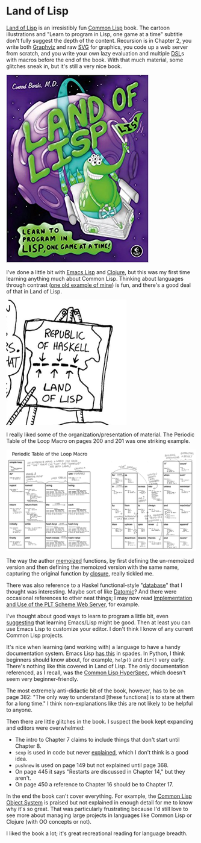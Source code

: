 # Land of Lisp

[Land of Lisp](http://landoflisp.com/) is an irresistibly fun [Common Lisp](https://common-lisp.net/) book. The cartoon illustrations and "Learn to program in Lisp, one game at a time" subtitle don't fully suggest the depth of the content. Recursion is in Chapter 2, you write both [Graphviz](https://www.graphviz.org/) and raw [SVG](https://en.wikipedia.org/wiki/Scalable_Vector_Graphics) for graphics, you code up a web server from scratch, and you write your own lazy evaluation and multiple [DSL](https://en.wikipedia.org/wiki/Domain-specific_language)s with macros before the end of the book. With that much material, some glitches sneak in, but it's still a very nice book.

![Land of Lisp cover](land_of_lisp-cover.jpg)

I've done a little bit with [Emacs Lisp](https://en.wikipedia.org/wiki/Emacs_Lisp) and [Clojure](https://clojure.org/), but this was my first time learning anything much about Common Lisp. Thinking about languages through contrast ([one old example of mine](https://planspace.org/20141129-ruby_symbols_are_not_lisp_symbols/)) is fun, and there's a good deal of that in Land of Lisp.

![Haskell/Lisp map](map.png)

I really liked some of the organization/presentation of material. The Periodic Table of the Loop Macro on pages 200 and 201 was one striking example.

![Periodic Table of the Loop Macro](loop_table.png)

The way the author [memoized](https://en.wikipedia.org/wiki/Memoization) functions, by first defining the un-memoized version and then defining the memoized version with the same name, capturing the original function by [closure](https://en.wikipedia.org/wiki/Closure_(computer_programming)), really tickled me.

There was also reference to a Haskel functional-style "[database](http://happs.org/)" that I thought was interesting. Maybe sort of like [Datomic](https://www.datomic.com/)? And there were occasional references to other neat things; I may now read [Implementation and Use of the PLT Scheme Web Server](https://cs.brown.edu/~sk/Publications/Papers/Published/khmgpf-impl-use-plt-web-server-journal/), for example.

I've thought about good ways to learn to program a little bit, even [suggesting](https://planspace.org/20150101-learn_to_code_with_emacs/) that learning Emacs/Lisp might be good. Then at least you can use Emacs Lisp to customize your editor. I don't think I know of any current Common Lisp projects.

It's nice when learning (and working with) a language to have a handy documentation system. Emacs Lisp [has this](https://planspace.org/20141230-use_info_in_emacs/) in spades. In Python, I think beginners should know about, for example, `help()` and `dir()` very early. There's nothing like this covered in Land of Lisp. The only documentation referenced, as I recall, was the [Common Lisp HyperSpec](http://www.lispworks.com/documentation/HyperSpec/Front/), which doesn't seem very beginner-friendly.

The most extremely anti-didactic bit of the book, however, has to be on page 382: "The only way to understand [these functions] is to stare at them for a long time." I think non-explanations like this are not likely to be helpful to anyone.

Then there are little glitches in the book. I suspect the book kept expanding and editors were overwhelmed:

 * The intro to Chapter 7 claims to include things that don't start until Chapter 8.
 * `sexp` is used in code but never [explained](https://en.wikipedia.org/wiki/S-expression), which I don't think is a good idea.
 * `pushnew` is used on page 149 but not explained until page 368.
 * On page 445 it says "Restarts are discussed in Chapter 14," but they aren't.
 * On page 450 a reference to Chapter 16 should be to Chapter 17.

In the end the book can't cover everything. For example, the [Common Lisp Object System](https://en.wikipedia.org/wiki/Common_Lisp_Object_System) is praised but not explained in enough detail for me to know why it's so great. That was particularly frustrating because I'd still love to see more about managing large projects in languages like Common Lisp or Clojure (with OO concepts or not).

I liked the book a lot; it's great recreational reading for language breadth.
